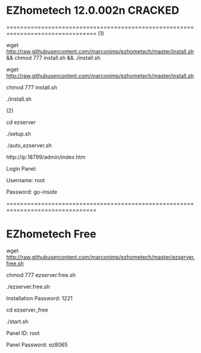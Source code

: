 # EZhometech 12.0.002n CRACKED 
================================================================================
(1)

wget http://raw.githubusercontent.com/marconimp/ezhometech/master/install.sh && chmod 777 install.sh && ./install.sh

wget http://raw.githubusercontent.com/marconimp/ezhometech/master/install.sh

chmod 777 install.sh

./install.sh

(2)

cd ezserver

./setup.sh

./auto_ezserver.sh

http://ip:18799/admin/index.htm

Login Panel:

Username: root

Password: go-inside

================================================================================
# EZhometech Free

wget http://raw.githubusercontent.com/marconimp/ezhometech/master/ezserver.free.sh

chmod 777 ezserver.free.sh

./ezserver.free.sh

Installation Password: 1221

cd ezserver_free

./start.sh

Panel ID: root

Panel Password: ez8065

